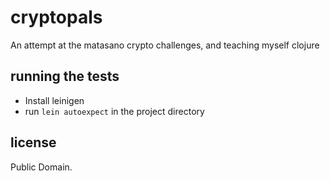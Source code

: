 # cryptopals

An attempt at the matasano crypto challenges, and teaching myself clojure

## running the tests

* Install leinigen
* run `lein autoexpect` in the project directory

## license

Public Domain.
